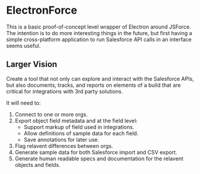 # ElectronForce

This is a basic proof-of-concept level wrapper of Electron around JSForce. The intention is to do more interesting things in the future, but first having a simple cross-platform application to run Salesforce API calls in an interface seems useful.

## Larger Vision

Create a tool that not only can explore and interact with the Salesforce APIs, but also documents, tracks, and reports on elements of a build that are critical for integrations with 3rd party solutions.

It will need to:
1. Connect to one or more orgs.
2. Export object field metadata and at the field level:
    * Support markup of field used in integrations.
    * Allow definitions of sample data for each field.
    * Save annotations for later use.
3. Flag relavent differences between orgs.
4. Generate sample data for both Salesforce import and CSV export.
5. Generate human readable specs and documentation for the relavent objects and fields.
